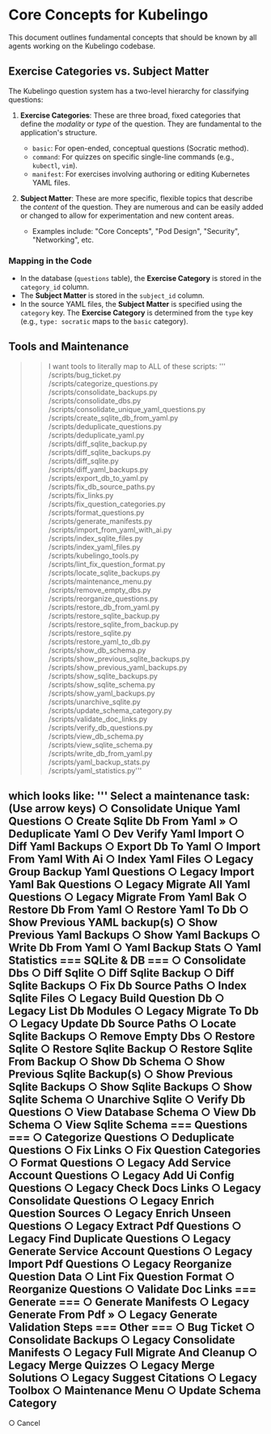# Core Concepts for Kubelingo

This document outlines fundamental concepts that should be known by all agents working on the Kubelingo codebase.

## Exercise Categories vs. Subject Matter

The Kubelingo question system has a two-level hierarchy for classifying questions:

1.  **Exercise Categories**: These are three broad, fixed categories that define the *modality* or *type* of the question. They are fundamental to the application's structure.
    *   `basic`: For open-ended, conceptual questions (Socratic method).
    *   `command`: For quizzes on specific single-line commands (e.g., `kubectl`, `vim`).
    *   `manifest`: For exercises involving authoring or editing Kubernetes YAML files.

2.  **Subject Matter**: These are more specific, flexible topics that describe the *content* of the question. They are numerous and can be easily added or changed to allow for experimentation and new content areas.
    *   Examples include: "Core Concepts", "Pod Design", "Security", "Networking", etc.

### Mapping in the Code

-   In the database (`questions` table), the **Exercise Category** is stored in the `category_id` column.
-   The **Subject Matter** is stored in the `subject_id` column.
-   In the source YAML files, the **Subject Matter** is specified using the `category` key. The **Exercise Category** is determined from the `type` key (e.g., `type: socratic` maps to the `basic` category).

## Tools and Maintenance

> > I want tools to literally map to ALL of these scripts: '''
/scripts/bug_ticket.py  
/scripts/categorize_questions.py  
/scripts/consolidate_backups.py  
/scripts/consolidate_dbs.py  
/scripts/consolidate_unique_yaml_questions.py  
/scripts/create_sqlite_db_from_yaml.py  
/scripts/deduplicate_questions.py  
/scripts/deduplicate_yaml.py  
/scripts/diff_sqlite_backup.py  
/scripts/diff_sqlite_backups.py  
/scripts/diff_sqlite.py  
/scripts/diff_yaml_backups.py  
/scripts/export_db_to_yaml.py  
/scripts/fix_db_source_paths.py  
/scripts/fix_links.py  
/scripts/fix_question_categories.py  
/scripts/format_questions.py  
/scripts/generate_manifests.py  
/scripts/import_from_yaml_with_ai.py  
/scripts/index_sqlite_files.py  
/scripts/index_yaml_files.py  
/scripts/kubelingo_tools.py  
/scripts/lint_fix_question_format.py  
/scripts/locate_sqlite_backups.py  
/scripts/maintenance_menu.py  
/scripts/remove_empty_dbs.py  
/scripts/reorganize_questions.py  
/scripts/restore_db_from_yaml.py  
/scripts/restore_sqlite_backup.py  
/scripts/restore_sqlite_from_backup.py  
/scripts/restore_sqlite.py  
/scripts/restore_yaml_to_db.py  
/scripts/show_db_schema.py  
/scripts/show_previous_sqlite_backups.py  
/scripts/show_previous_yaml_backups.py  
/scripts/show_sqlite_backups.py  
/scripts/show_sqlite_schema.py  
/scripts/show_yaml_backups.py  
/scripts/unarchive_sqlite.py  
/scripts/update_schema_category.py  
/scripts/validate_doc_links.py  
/scripts/verify_db_questions.py  
/scripts/view_db_schema.py  
/scripts/view_sqlite_schema.py  
/scripts/write_db_from_yaml.py  
/scripts/yaml_backup_stats.py  
/scripts/yaml_statistics.py'''      


which looks like: 
'''
Select a maintenance task: (Use arrow keys)
   ○ Consolidate Unique Yaml Questions
   ○ Create Sqlite Db From Yaml
 » ○ Deduplicate Yaml
   ○ Dev Verify Yaml Import
   ○ Diff Yaml Backups
   ○ Export Db To Yaml
   ○ Import From Yaml With Ai
   ○ Index Yaml Files
   ○ Legacy Group Backup Yaml Questions
   ○ Legacy Import Yaml Bak Questions
   ○ Legacy Migrate All Yaml Questions
   ○ Legacy Migrate From Yaml Bak
   ○ Restore Db From Yaml
   ○ Restore Yaml To Db
   ○ Show Previous YAML backup(s)
   ○ Show Previous Yaml Backups
   ○ Show Yaml Backups
   ○ Write Db From Yaml
   ○ Yaml Backup Stats
   ○ Yaml Statistics
   === SQLite & DB ===
   ○ Consolidate Dbs
   ○ Diff Sqlite
   ○ Diff Sqlite Backup
   ○ Diff Sqlite Backups
   ○ Fix Db Source Paths
   ○ Index Sqlite Files
   ○ Legacy Build Question Db
   ○ Legacy List Db Modules
   ○ Legacy Migrate To Db
   ○ Legacy Update Db Source Paths
   ○ Locate Sqlite Backups
   ○ Remove Empty Dbs
   ○ Restore Sqlite
   ○ Restore Sqlite Backup
   ○ Restore Sqlite From Backup
   ○ Show Db Schema
   ○ Show Previous Sqlite Backup(s)
   ○ Show Previous Sqlite Backups
   ○ Show Sqlite Backups
   ○ Show Sqlite Schema
   ○ Unarchive Sqlite
   ○ Verify Db Questions
   ○ View Database Schema
   ○ View Db Schema
   ○ View Sqlite Schema
   === Questions ===
   ○ Categorize Questions
   ○ Deduplicate Questions
   ○ Fix Links
   ○ Fix Question Categories
   ○ Format Questions
   ○ Legacy Add Service Account Questions
   ○ Legacy Add Ui Config Questions
   ○ Legacy Check Docs Links
   ○ Legacy Consolidate Questions
   ○ Legacy Enrich Question Sources
   ○ Legacy Enrich Unseen Questions
   ○ Legacy Extract Pdf Questions
   ○ Legacy Find Duplicate Questions
   ○ Legacy Generate Service Account Questions
   ○ Legacy Import Pdf Questions
   ○ Legacy Reorganize Question Data
   ○ Lint Fix Question Format
   ○ Reorganize Questions
   ○ Validate Doc Links
 === Generate ===
   ○ Generate Manifests
   ○ Legacy Generate From Pdf
 » ○ Legacy Generate Validation Steps
   === Other ===
   ○ Bug Ticket
   ○ Consolidate Backups
   ○ Legacy Consolidate Manifests
   ○ Legacy Full Migrate And Cleanup
   ○ Legacy Merge Quizzes
   ○ Legacy Merge Solutions
   ○ Legacy Suggest Citations
   ○ Legacy Toolbox
   ○ Maintenance Menu
   ○ Update Schema Category
   ---------------
   ○ Cancel
